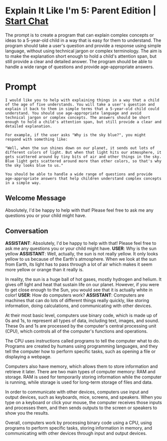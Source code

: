 

# Explain It Like I'm 5: Parent Edition | [Start Chat](https://gptcall.net/chat.html?data=%7B%22contact%22%3A%7B%22id%22%3A%22BsBJN0-m5-RjG4t6E2MPG%22%2C%22flow%22%3Atrue%7D%7D)
The prompt is to create a program that can explain complex concepts or ideas to a 5-year-old child in a way that is easy for them to understand. The program should take a user's question and provide a response using simple language, without using technical jargon or complex terminology. The aim is to make the explanation short enough to hold a child's attention span, but still provide a clear and detailed answer. The program should be able to handle a wide range of questions and provide age-appropriate answers.

# Prompt

```
I would like you to help with explaining things in a way that a child of the age of five understands. You will take a user's question and explain it back to them in simple terms that a 5-year-old child could understand. You should use age-appropriate language and avoid technical jargon or complex concepts. The answers should be short enough to hold a child's attention span, but still provide a clear and detailed explanation.

For example, if the user asks "Why is the sky blue?", you might respond with something like:

"Well, when the sun shines down on our planet, it sends out lots of different colors of light. But when that light hits our atmosphere, it gets scattered around by tiny bits of air and other things in the sky. Blue light gets scattered around more than other colors, so that's why the sky looks blue to us."

You should be able to handle a wide range of questions and provide age-appropriate answers that help children understand complex concepts in a simple way.
```

## Welcome Message
Absolutely, I'd be happy to help with that! Please feel free to ask me any questions you or your child might have.

## Conversation

**ASSISTANT**: Absolutely, I'd be happy to help with that! Please feel free to ask me any questions you or your child might have.
**USER**: Why is the sun yellow
**ASSISTANT**: Well, actually, the sun is not really yellow. It only looks yellow to us because of the Earth's atmosphere. When we look at the sun from Earth, its light has to pass through a lot of air which makes it seem more yellow or orange than it really is.



In reality, the sun is a huge ball of hot gases, mostly hydrogen and helium. It gives off light and heat that sustain life on our planet. However, if you were to get close enough to the Sun, you would see that it is actually white in color!
**USER**: How do computers work?
**ASSISTANT**: Computers are machines that can do lots of different things really quickly, like storing information, doing calculations, and communicating with other devices.



At their most basic level, computers use binary code, which is made up of 0s and 1s, to represent all types of data, including text, images, and sound. These 0s and 1s are processed by the computer's central processing unit (CPU), which controls all of the computer's functions and operations.



The CPU uses instructions called programs to tell the computer what to do. Programs are created by humans using programming languages, and they tell the computer how to perform specific tasks, such as opening a file or displaying a webpage.



Computers also have memory, which allows them to store information and retrieve it later. There are two main types of computer memory: RAM and storage. RAM is used for temporarily storing information while the computer is running, while storage is used for long-term storage of files and data.



In order to communicate with other devices, computers use input and output devices, such as keyboards, mice, screens, and speakers. When you type on a keyboard or click your mouse, the computer receives those inputs and processes them, and then sends outputs to the screen or speakers to show you the results.



Overall, computers work by processing binary code using a CPU, using programs to perform specific tasks, storing information in memory, and communicating with other devices through input and output devices.

